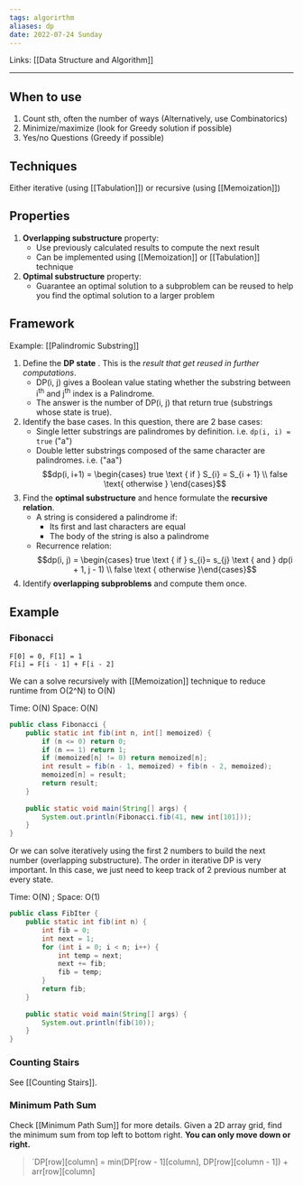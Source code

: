 ```yaml
---
tags: algorirthm
aliases: dp
date: 2022-07-24 Sunday
---
```

Links: [[Data Structure and Algorithm]]
- - -

## When to use
1. Count sth, often the number of ways (Alternatively, use Combinatorics)
2. Minimize/maximize (look for Greedy solution if possible)
3. Yes/no Questions (Greedy if possible)

## Techniques

Either iterative (using [[Tabulation]]) or recursive (using [[Memoization]]) 

## Properties

1. **Overlapping substructure** property:
	+ Use previously calculated results to compute the next result
	+ Can be implemented using [[Memoization]] or [[Tabulation]] technique 
2. **Optimal substructure** property:
	+ Guarantee an optimal solution to a subproblem can be reused to help you find the optimal solution to a larger problem

## Framework
Example: [[Palindromic Substring]]

1. Define the **DP state** . This is the *result that get reused in further computations*. 
	- DP(i, j) gives a Boolean value stating whether the substring between i<sup>th</sup> and j<sup>th</sup> index is a Palindrome.
	- The answer is the number of DP(i, j) that return true (substrings whose state is true).
2. Identify the base cases. In this question, there are 2 base cases:
	- Single letter substrings are palindromes by definition. i.e. `dp(i, i) = true` ("a")
	- Double letter substrings composed of the same character are palindromes. i.e. ("aa") $$dp(i, i+1) = \begin{cases} true \text { if } S_{i} = S_{i + 1} \\ false \text{ otherwise }  \end{cases}$$
3. Find the **optimal substructure** and hence formulate the **recursive relation**.
	- A string is considered a palindrome if:
		- Its first and last characters are equal
		- The body of the string is also a palindrome
	- Recurrence relation: $$dp(i, j) = \begin{cases} true \text { if } s_{i}= s_{j} \text { and } dp(i + 1, j - 1) \\ false \text { otherwise }\end{cases}$$
4. Identify **overlapping subproblems** and compute them once.

## Example
### Fibonacci
```
F[0] = 0, F[1] = 1
F[i] = F[i - 1] + F[i - 2]
```
We can a solve recursively with [[Memoization]] technique to reduce runtime from O(2^N) to O(N)

Time: O(N)
Space: O(N)

```Java
public class Fibonacci {
    public static int fib(int n, int[] memoized) {
        if (n <= 0) return 0;
        if (n == 1) return 1;
        if (memoized[n] != 0) return memoized[n];
        int result = fib(n - 1, memoized) + fib(n - 2, memoized);
        memoized[n] = result;
        return result;
    }
    
    public static void main(String[] args) {
        System.out.println(Fibonacci.fib(41, new int[101]));
    }
}
```

Or we can solve iteratively using the first 2 numbers to build the next number (overlapping substructure). The order in iterative DP is very important. In this case, we just need to keep track of 2 previous number at every state.

Time: O(N) ; Space: O(1)

```Java
public class FibIter {    
    public static int fib(int n) {
	    int fib = 0;
	    int next = 1;
	    for (int i = 0; i < n; i++) {
		    int temp = next;
		    next += fib;
		    fib = temp;
	    }
	    return fib;
    }
    
    public static void main(String[] args) {
        System.out.println(fib(10));
    }
}
```


### Counting Stairs
See [[Counting Stairs]].

### Minimum Path Sum 
Check [[Minimum Path Sum]] for more details.
Given a 2D array grid, find the minimum sum from top left to bottom right. **You can only move down or right.**

>`DP[row][column] = min(DP[row - 1][column], DP[row][column - 1]) + arr[row][column]